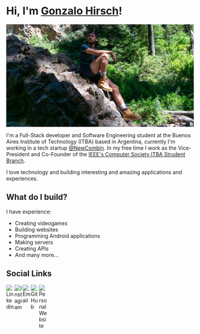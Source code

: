 # Hi, I'm [Gonzalo Hirsch](https://github.com/GonzaloHirsch)!

<img align="center" alt="Gonzalo Hirsch | Cover" src="https://github.com/GonzaloHirsch/GonzaloHirsch/blob/master/resources/cover.jpg" />

I'm a Full-Stack developer and Software Engineering student at the Buenos Aires Institute of Technology (ITBA) based in Argentina, currently I'm working in a tech startup [@NewCombin](https://newcombin.com). In my free time I work as the Vice-President and Co-Founder of the [IEEE's Computer Society ITBA Strudent Branch](https://www.computer.org/).

I love technology and building interesting and amazing applications and experiences.

## What do I build?

I have experience:
 - Creating videogames
 - Building websites
 - Programming Android applications
 - Making servers
 - Creating APIs
 - And many more...

## Social Links

<a href="https://www.linkedin.com/in/gonzalo-hirsch-5b4854155/">
  <img align="left" alt="Linkedin" width="22px" src="https://cdn.jsdelivr.net/npm/simple-icons@3.3.0/icons/linkedin.svg" />
</a>
<a href="https://www.instagram.com/gonzalohirsch/?hl=en">
  <img align="left" alt="Instagram" width="22px" src="https://cdn.jsdelivr.net/npm/simple-icons@3.3.0/icons/instagram.svg" />
</a>
<a href="mailto:hirschgonzalo@gmail.com">
  <img align="left" alt="Email" width="22px" src="https://cdn.jsdelivr.net/npm/simple-icons@3.3.0/icons/gmail.svg" />
</a>
<a href="https://github.com/GonzaloHirsch">
  <img align="left" alt="GitHub" width="22px" src="https://cdn.jsdelivr.net/npm/simple-icons@3.3.0/icons/github.svg" />
</a>
<a href="http://gonzalohirsch.com/#/en">
  <img align="left" alt="Personal Website" width="22px" src="https://cdn.jsdelivr.net/npm/simple-icons@3.3.0/icons/about-dot-me.svg" />
</a>
</br>

